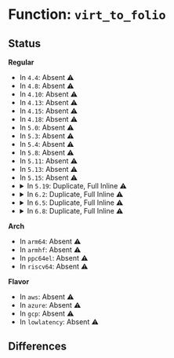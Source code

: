 # Function: <code>virt_to_folio</code>

## Status
<b>Regular</b>
<ul>
<li>
In <code>4.4</code>: Absent ⚠️
</li>
<li>
In <code>4.8</code>: Absent ⚠️
</li>
<li>
In <code>4.10</code>: Absent ⚠️
</li>
<li>
In <code>4.13</code>: Absent ⚠️
</li>
<li>
In <code>4.15</code>: Absent ⚠️
</li>
<li>
In <code>4.18</code>: Absent ⚠️
</li>
<li>
In <code>5.0</code>: Absent ⚠️
</li>
<li>
In <code>5.3</code>: Absent ⚠️
</li>
<li>
In <code>5.4</code>: Absent ⚠️
</li>
<li>
In <code>5.8</code>: Absent ⚠️
</li>
<li>
In <code>5.11</code>: Absent ⚠️
</li>
<li>
In <code>5.13</code>: Absent ⚠️
</li>
<li>
In <code>5.15</code>: Absent ⚠️
</li>
<li>
<details>
<summary>In <code>5.19</code>: Duplicate, Full Inline ⚠️</summary>

**Collision:** Static Duplication

**Inline:** Full

**Transformation:** False

**Instances:**

```
In mm/slab_common.c (ffffffff8132bccb)
Location: include/linux/mm.h:851
Inline: True
Inline callers:
  - mm/slab_common.c:kmem_dump_obj
```
```
In mm/slub.c (ffffffff813a7ccb)
Location: include/linux/mm.h:851
Inline: True
Inline callers:
  - mm/slub.c:kfree
  - mm/slub.c:__ksize
  - mm/slub.c:build_detached_freelist
  - mm/slub.c:build_detached_freelist
  - mm/slub.c:build_detached_freelist
  - mm/slub.c:kmem_cache_free
  - mm/slub.c:kmem_cache_free
  - mm/slub.c:memcg_slab_post_alloc_hook
```
```
In mm/kfence/core.c (ffffffff813aec83)
Location: include/linux/mm.h:851
Inline: True
Inline callers:
  - mm/kfence/core.c:kfence_guarded_alloc
  - mm/kfence/core.c:kfence_init
```
```
In mm/memcontrol.c (ffffffff813d344d)
Location: include/linux/mm.h:851
Inline: True
Inline callers:
  - mm/memcontrol.c:mem_cgroup_from_obj
```
```
In mm/usercopy.c (ffffffff813e6c47)
Location: include/linux/mm.h:851
Inline: True
Inline callers:
  - mm/usercopy.c:check_heap_object
```
</details>
</li>
<li>
<details>
<summary>In <code>6.2</code>: Duplicate, Full Inline ⚠️</summary>

**Collision:** Static Duplication

**Inline:** Full

**Transformation:** False

**Instances:**

```
In mm/slab_common.c (ffffffff813a23ae)
Location: include/linux/mm.h:962
Inline: True
Inline callers:
  - mm/slab_common.c:__ksize
  - mm/slab_common.c:kfree
  - mm/slab_common.c:kmem_dump_obj
```
```
In mm/slub.c (ffffffff8142c3bb)
Location: include/linux/mm.h:962
Inline: True
Inline callers:
  - mm/slub.c:build_detached_freelist
  - mm/slub.c:build_detached_freelist
  - mm/slub.c:kmem_cache_free
  - mm/slub.c:__kmem_cache_free
  - mm/slub.c:cache_from_obj
  - mm/slub.c:memcg_slab_post_alloc_hook
```
```
In mm/kfence/core.c (ffffffff8142f1d4)
Location: include/linux/mm.h:962
Inline: True
Inline callers:
  - mm/kfence/core.c:kfence_guarded_alloc
  - mm/kfence/core.c:kfence_init
```
```
In mm/memcontrol.c (ffffffff81458e32)
Location: include/linux/mm.h:962
Inline: True
Inline callers:
  - mm/memcontrol.c:mem_cgroup_from_slab_obj
  - mm/memcontrol.c:mem_cgroup_from_obj
```
```
In mm/usercopy.c (ffffffff8146e821)
Location: include/linux/mm.h:962
Inline: True
Inline callers:
  - mm/usercopy.c:check_heap_object
```
</details>
</li>
<li>
<details>
<summary>In <code>6.5</code>: Duplicate, Full Inline ⚠️</summary>

**Collision:** Static Duplication

**Inline:** Full

**Transformation:** False

**Instances:**

```
In mm/slab_common.c (ffffffff813d5898)
Location: include/linux/mm.h:1207
Inline: True
Inline callers:
  - mm/slab_common.c:__ksize
  - mm/slab_common.c:kfree
  - mm/slab_common.c:kmem_dump_obj
```
```
In mm/slub.c (ffffffff8146196b)
Location: include/linux/mm.h:1207
Inline: True
Inline callers:
  - mm/slub.c:build_detached_freelist
  - mm/slub.c:build_detached_freelist
  - mm/slub.c:kmem_cache_free
  - mm/slub.c:__kmem_cache_free
  - mm/slub.c:cache_from_obj
  - mm/slub.c:memcg_slab_post_alloc_hook
```
```
In mm/kfence/core.c (ffffffff81464edf)
Location: include/linux/mm.h:1207
Inline: True
Inline callers:
  - mm/kfence/core.c:kfence_guarded_alloc
```
```
In mm/memcontrol.c (ffffffff8148eac2)
Location: include/linux/mm.h:1207
Inline: True
Inline callers:
  - mm/memcontrol.c:mem_cgroup_from_slab_obj
  - mm/memcontrol.c:mem_cgroup_from_obj
```
```
In mm/usercopy.c (ffffffff814a2fb6)
Location: include/linux/mm.h:1207
Inline: True
Inline callers:
  - mm/usercopy.c:check_heap_object
```
</details>
</li>
<li>
<details>
<summary>In <code>6.8</code>: Duplicate, Full Inline ⚠️</summary>

**Collision:** Static Duplication

**Inline:** Full

**Transformation:** False

**Instances:**

```
In mm/slab_common.c (ffffffff813ff54e)
Location: include/linux/mm.h:1290
Inline: True
Inline callers:
  - mm/slab_common.c:__ksize
  - mm/slab_common.c:kmem_dump_obj
```
```
In mm/slub.c (ffffffff8145dc98)
Location: include/linux/mm.h:1290
Inline: True
Inline callers:
  - mm/slub.c:build_detached_freelist
  - mm/slub.c:build_detached_freelist
  - mm/slub.c:build_detached_freelist
  - mm/slub.c:kfree
  - mm/slub.c:kmem_cache_free
  - mm/slub.c:kmem_cache_free
  - mm/slub.c:__memcg_slab_post_alloc_hook
```
```
In mm/kfence/core.c (ffffffff81493b26)
Location: include/linux/mm.h:1290
Inline: True
Inline callers:
  - mm/kfence/core.c:kfence_guarded_alloc
```
```
In mm/memcontrol.c (ffffffff814be472)
Location: include/linux/mm.h:1290
Inline: True
Inline callers:
  - mm/memcontrol.c:mem_cgroup_from_slab_obj
  - mm/memcontrol.c:mem_cgroup_from_obj
```
```
In mm/usercopy.c (ffffffff814d3e4a)
Location: include/linux/mm.h:1290
Inline: True
Inline callers:
  - mm/usercopy.c:check_heap_object
```
```
In fs/jbd2/journal.c (ffffffff8165c990)
Location: include/linux/mm.h:1290
Inline: True
Inline callers:
  - fs/jbd2/journal.c:jbd2_journal_write_metadata_buffer
  - fs/jbd2/journal.c:jbd2_journal_write_metadata_buffer
```
```
In io_uring/io_uring.c (0)
Location: include/linux/mm.h:1290
Inline: False
```
</details>
</li>
</ul>
<b>Arch</b>
<ul>
<li>
In <code>arm64</code>: Absent ⚠️
</li>
<li>
In <code>armhf</code>: Absent ⚠️
</li>
<li>
In <code>ppc64el</code>: Absent ⚠️
</li>
<li>
In <code>riscv64</code>: Absent ⚠️
</li>
</ul>
<b>Flavor</b>
<ul>
<li>
In <code>aws</code>: Absent ⚠️
</li>
<li>
In <code>azure</code>: Absent ⚠️
</li>
<li>
In <code>gcp</code>: Absent ⚠️
</li>
<li>
In <code>lowlatency</code>: Absent ⚠️
</li>
</ul>

## Differences
